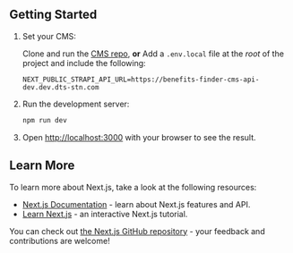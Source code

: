 ## Getting Started

1. Set your CMS:

   Clone and run the [CMS repo](https://github.com/DTS-STN/Benefits-Finder-CMS),
   **or**
   Add a `.env.local` file at the _root_ of the project and include the following:

   ```
   NEXT_PUBLIC_STRAPI_API_URL=https://benefits-finder-cms-api-dev.dev.dts-stn.com 
   ```

2. Run the development server:

    ```bash
    npm run dev
    ```

3. Open [http://localhost:3000](http://localhost:3000) with your browser to see the result.

## Learn More

To learn more about Next.js, take a look at the following resources:

- [Next.js Documentation](https://nextjs.org/docs) - learn about Next.js features and API.
- [Learn Next.js](https://nextjs.org/learn) - an interactive Next.js tutorial.

You can check out [the Next.js GitHub repository](https://github.com/vercel/next.js/) - your feedback and contributions are welcome!